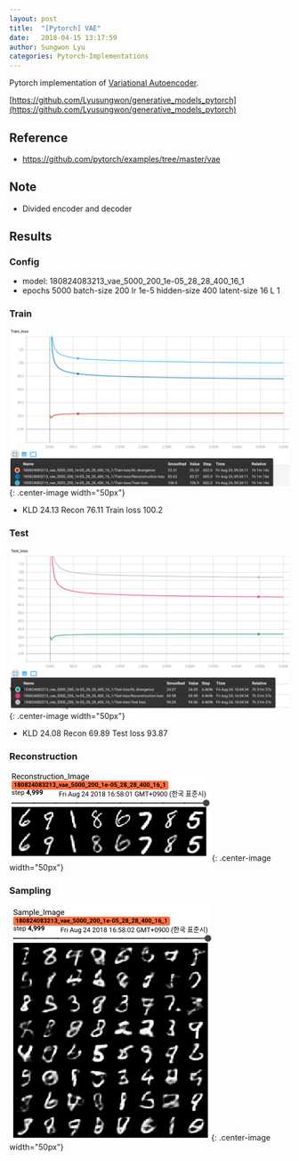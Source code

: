 ```yaml
---
layout: post
title:  "[Pytorch] VAE"
date:   2018-04-15 13:17:59
author: Sungwon Lyu
categories: Pytorch-Implementations
---
```


Pytorch implementation of [Variational Autoencoder](https://lyusungwon.github.io/dl/2018/02/11/vae.html).

[https://github.com/Lyusungwon/generative_models_pytorch](https://github.com/Lyusungwon/generative_models_pytorch)

## Reference
- https://github.com/pytorch/examples/tree/master/vae

## Note 
- Divided encoder and decoder

## Results
### Config
- model: 180824083213_vae_5000_200_1e-05_28_28_400_16_1
- epochs 5000 batch-size 200 lr 1e-5 hidden-size 400 latent-size 16 L 1

### Train
![image](/assets/images/vaepy1.png){: .center-image width="50px"}
- KLD 24.13 Recon 76.11 Train loss 100.2

### Test
![image](/assets/images/vaepy2.png){: .center-image width="50px"}
- KLD 24.08 Recon 69.89 Test loss 93.87

### Reconstruction
![image](/assets/images/vaepy3.png){: .center-image width="50px"}

### Sampling
![image](/assets/images/vaepy4.png){: .center-image width="50px"}